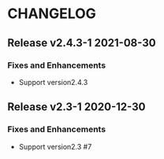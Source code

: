 # CHANGELOG

## Release v2.4.3-1 2021-08-30
### Fixes and Enhancements
- Support version2.4.3

## Release v2.3-1 2020-12-30
### Fixes and Enhancements
- Support version2.3 #7
